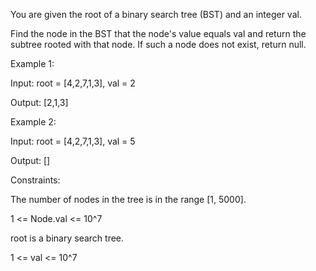 You are given the root of a binary search tree (BST) and an integer val.

Find the node in the BST that the node's value equals val and return the subtree rooted with that node. If such a node does not exist, return null.

 

Example 1:


Input: root = [4,2,7,1,3], val = 2

Output: [2,1,3]

Example 2:


Input: root = [4,2,7,1,3], val = 5

Output: []
 

Constraints:

The number of nodes in the tree is in the range [1, 5000].

1 <= Node.val <= 10^7

root is a binary search tree.

1 <= val <= 10^7
